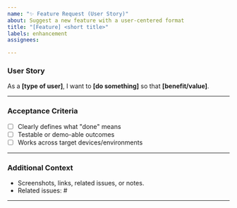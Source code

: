 ```yaml
---
name: "✨ Feature Request (User Story)"
about: Suggest a new feature with a user-centered format
title: "[Feature] <short title>"
labels: enhancement
assignees: 

---
```


### User Story

As a **[type of user]**, I want to **[do something]** so that **[benefit/value]**.

---

### Acceptance Criteria

- [ ] Clearly defines what "done" means
- [ ] Testable or demo-able outcomes
- [ ] Works across target devices/environments

---

### Additional Context

- Screenshots, links, related issues, or notes.
- Related issues: #<number>

---

